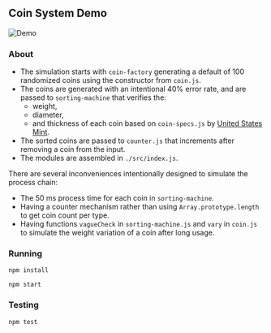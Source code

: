 ## Coin System Demo ##

![Demo](http://i.giphy.com/127U7JFJpfoHew.gif)

### About ###
+ The simulation starts with `coin-factory` generating a default of 100 randomized coins using the constructor from `coin.js`. 
+ The coins are generated with an intentional 40% error rate, and are passed to `sorting-machine` that verifies the: 
  + weight, 
  + diameter, 
  + and thickness of each coin based on `coin-specs.js` by [United States Mint](https://www.usmint.gov/about_the_mint/?action=coin_specifications). 
+ The sorted coins are passed to `counter.js` that increments after removing a coin from the input.
+ The modules are assembled in `./src/index.js`.

There are several inconveniences intentionally designed to simulate the process chain:
+ The 50 ms process time for each coin in `sorting-machine`.
+ Having a counter mechanism rather than using `Array.prototype.length` to get coin count per type.
+ Having functions `vagueCheck` in `sorting-machine.js` and `vary` in `coin.js` to simulate the weight variation of a coin after long usage.

### Running ###
`npm install`

`npm start`
### Testing ###
`npm test`

